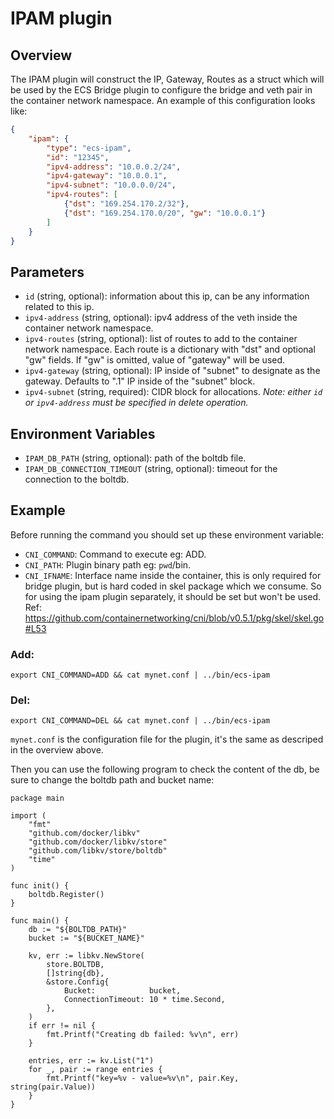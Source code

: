 # IPAM plugin

## Overview

The IPAM plugin will construct the IP, Gateway, Routes as a struct which will be
used by the ECS Bridge plugin to configure the bridge and veth pair in the 
container network namespace. An example of this configuration looks like:
```json
{
    "ipam": {
        "type": "ecs-ipam",
        "id": "12345",
        "ipv4-address": "10.0.0.2/24",
        "ipv4-gateway": "10.0.0.1",
        "ipv4-subnet": "10.0.0.0/24",
        "ipv4-routes": [
            {"dst": "169.254.170.2/32"},
            {"dst": "169.254.170.0/20", "gw": "10.0.0.1"}
        ]
    }
}
```

## Parameters
* `id` (string, optional): information about this ip, can be any information related
to this ip.
* `ipv4-address` (string, optional): ipv4 address of the veth inside the
container network namespace.
* `ipv4-routes` (string, optional): list of routes to add to the container network
namespace. Each route is a dictionary with "dst" and optional "gw" fields. 
If "gw" is omitted, value of "gateway" will be used.
* `ipv4-gateway` (string, optional): IP inside of "subnet" to designate as the
gateway. Defaults to ".1" IP inside of the "subnet" block.
* `ipv4-subnet` (string, required): CIDR block for allocations.
*Note: either `id` or `ipv4-address` must be specified in delete operation.*

## Environment Variables
* `IPAM_DB_PATH` (string, optional): path of the boltdb file.
* `IPAM_DB_CONNECTION_TIMEOUT` (string, optional): timeout for the connection
to the boltdb.

## Example
Before running the command you should set up these environment variable:
* `CNI_COMMAND`: Command to execute eg: ADD.
* `CNI_PATH`: Plugin binary path eg: `pwd`/bin.
* `CNI_IFNAME`: Interface name inside the container, this is only required for
bridge plugin, but is hard coded in skel package which we consume. So for using
the ipam plugin separately, it should be set but won't be used.
Ref: https://github.com/containernetworking/cni/blob/v0.5.1/pkg/skel/skel.go#L53
### Add:
```
export CNI_COMMAND=ADD && cat mynet.conf | ../bin/ecs-ipam
```

### Del:
```
export CNI_COMMAND=DEL && cat mynet.conf | ../bin/ecs-ipam
```

`mynet.conf` is the configuration file for the plugin, it's the same as descriped
in the overview above.

Then you can use the following program to check the content of the db, be sure
to change the boltdb path and bucket name:
```golang
package main

import (
    "fmt"
    "github.com/docker/libkv"
    "github.com/docker/libkv/store"
    "github.com/libkv/store/boltdb"
    "time"
)

func init() {
    boltdb.Register()
}

func main() {
    db := "${BOLTDB_PATH}"
    bucket := "${BUCKET_NAME}"

    kv, err := libkv.NewStore(
        store.BOLTDB,
        []string{db},
        &store.Config{
            Bucket:            bucket,
            ConnectionTimeout: 10 * time.Second,
        },
    )
    if err != nil {
        fmt.Printf("Creating db failed: %v\n", err)
    }

    entries, err := kv.List("1")
    for _, pair := range entries {
        fmt.Printf("key=%v - value=%v\n", pair.Key, string(pair.Value))
    }
}
```
